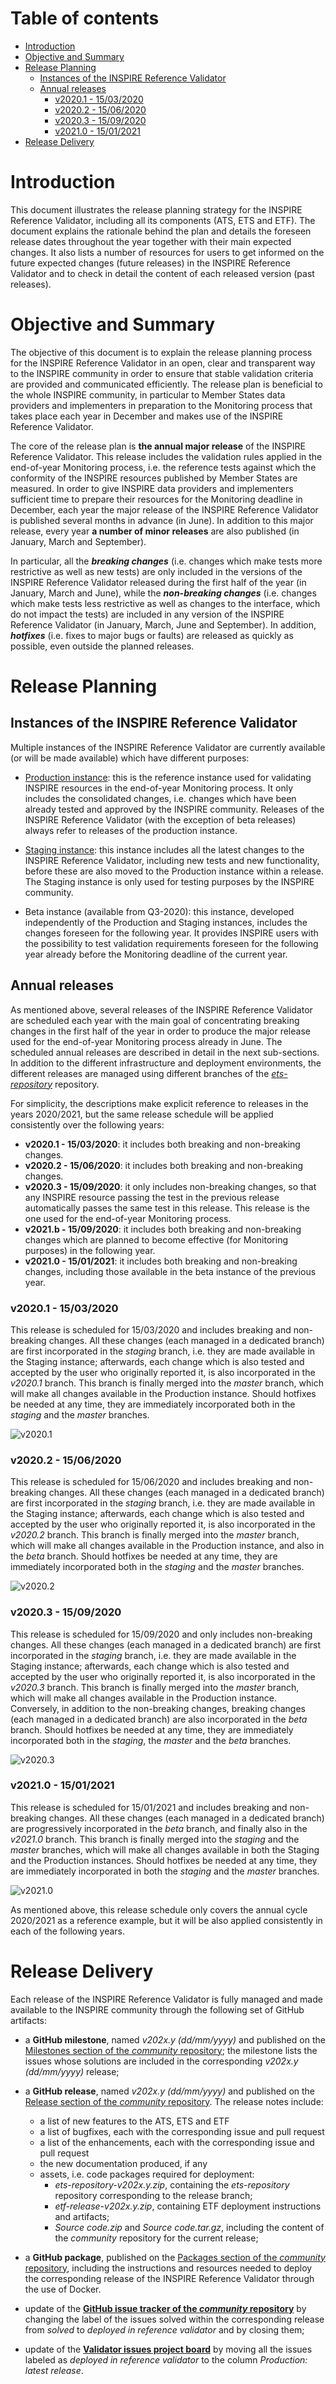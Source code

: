 # Table of contents
- [Introduction](#introduction)
- [Objective and Summary](#objective-and-summary)
- [Release Planning](#release-planning)
  * [Instances of the INSPIRE Reference Validator](#instances-of-the-inspire-reference-validator)
  * [Annual releases](#annual-releases)
    * [v2020.1 - 15/03/2020](#v20201-15-03-2020)
    * [v2020.2 - 15/06/2020](#v20202-15-06-2020)
    * [v2020.3 - 15/09/2020](#v20203-15-09-2020)
    * [v2021.0 - 15/01/2021](#v20210-15-01-2021)
- [Release Delivery](#release-delivery)

# Introduction

This document illustrates the release planning strategy for the INSPIRE Reference Validator, including all its components (ATS, ETS and ETF). The document explains the rationale behind the plan and details the foreseen release dates throughout the year together with their main expected changes. It also lists a number of resources for users to get informed on the future expected changes (future releases) in the INSPIRE Reference Validator and to check in detail the content of each released version (past releases).

# Objective and Summary

The objective of this document is to explain the release planning process for the INSPIRE Reference Validator in an open, clear and transparent way to the INSPIRE community in order to ensure that stable validation criteria are provided and communicated efficiently. The release plan is beneficial to the whole INSPIRE community, in particular to Member States data providers and implementers in preparation to the Monitoring process that takes place each year in December and makes use of the INSPIRE Reference Validator.

The core of the release plan is **the annual major release** of the INSPIRE Reference Validator. This release includes the validation rules applied in the end-of-year Monitoring process, i.e. the reference tests against which the conformity of the INSPIRE resources published by Member States are measured. In order to give INSPIRE data providers and implementers sufficient time to prepare their resources for the Monitoring deadline in December, each year the major release of the INSPIRE Reference Validator is published several months in advance (in June). In addition to this major release, every year **a number of minor releases** are also published (in January, March and September).

In particular, all the **_breaking changes_** (i.e. changes which make tests more restrictive as well as new tests) are only included in the versions of the INSPIRE Reference Validator released during the first half of the year (in January, March and June), while the **_non-breaking changes_** (i.e. changes which make tests less restrictive as well as changes to the interface, which do not impact the tests) are included in any version of the INSPIRE Reference Validator (in January, March, June and September). In addition, **_hotfixes_** (i.e. fixes to major bugs or faults) are released as quickly as possible, even outside the planned releases.

# Release Planning

## Instances of the INSPIRE Reference Validator

Multiple instances of the INSPIRE Reference Validator are currently available (or will be made available) which have different purposes:

* [Production instance](http://inspire.ec.europa.eu/validator/): this is the reference instance used for validating INSPIRE resources in the end-of-year Monitoring process. It only includes the consolidated changes, i.e. changes which have been already tested and approved by the INSPIRE community. Releases of the INSPIRE Reference Validator (with the exception of beta releases) always refer to releases of the production instance.

* [Staging instance](http://staging-inspire-validator.eu-west-1.elasticbeanstalk.com/etf-webapp/): this instance includes all the latest changes to the INSPIRE Reference Validator, including new tests and new functionality, before these are also moved to the Production instance within a release. The Staging instance is only used for testing purposes by the INSPIRE community.

* Beta instance (available from Q3-2020): this instance, developed independently of the Production and Staging instances, includes the changes foreseen for the following year. It provides INSPIRE users with the possibility to test validation requirements foreseen for the following year already before the Monitoring deadline of the current year.

## Annual releases

As mentioned above, several releases of the INSPIRE Reference Validator are scheduled each year with the main goal of concentrating breaking changes in the first half of the year in order to produce the major release used for the end-of-year Monitoring process already in June. The scheduled annual releases are described in detail in the next sub-sections. In addition to the different infrastructure and deployment environments, the different releases are managed using different branches of the [_ets-repository_](https://github.com/inspire-eu-validation/ets-repository) repository.

For simplicity, the descriptions make explicit reference to releases in the years 2020/2021, but the same release schedule will be applied consistently over the following years:

* **v2020.1 - 15/03/2020**: it includes both breaking and non-breaking changes.
* **v2020.2 - 15/06/2020**: it includes both breaking and non-breaking changes.
* **v2020.3 - 15/09/2020**: it only includes non-breaking changes, so that any INSPIRE resource passing the test in the previous release automatically passes the same test in this release. This release is the one used for the end-of-year Monitoring process.
* **v2021.b - 15/09/2020**: it includes both breaking and non-breaking changes which are planned to become effective (for Monitoring purposes) in the following year.
* **v2021.0 - 15/01/2021**: it includes both breaking and non-breaking changes, including those available in the beta instance of the previous year.

### v2020.1 - 15/03/2020
This release is scheduled for 15/03/2020 and includes breaking and non-breaking changes. All these changes (each managed in a dedicated branch) are first incorporated in the _staging_ branch, i.e. they are made available in the Staging instance; afterwards, each change which is also tested and accepted by the user who originally reported it, is also incorporated in the _v2020.1_ branch. This branch is finally merged into the _master_ branch, which will make all changes available in the Production instance. Should hotfixes be needed at any time, they are immediately incorporated both in the _staging_ and the _master_ branches.

![v2020.1](./img/v2020.1.png "v2020.1")

### v2020.2 - 15/06/2020
This release is scheduled for 15/06/2020 and includes breaking and non-breaking changes. All these changes (each managed in a dedicated branch) are first incorporated in the _staging_ branch, i.e. they are made available in the Staging instance; afterwards, each change which is also tested and accepted by the user who originally reported it, is also incorporated in the _v2020.2_ branch. This branch is finally merged into the _master_ branch, which will make all changes available in the Production instance, and also in the _beta_ branch. Should hotfixes be needed at any time, they are immediately incorporated both in the _staging_ and the _master_ branches.

![v2020.2](./img/v2020.2.png "v2020.2")

### v2020.3 - 15/09/2020
This release is scheduled for 15/09/2020 and only includes non-breaking changes. All these changes (each managed in a dedicated branch) are first incorporated in the _staging_ branch, i.e. they are made available in the Staging instance; afterwards, each change which is also tested and accepted by the user who originally reported it, is also incorporated in the _v2020.3_ branch. This branch is finally merged into the _master_ branch, which will make all changes available in the Production instance. Conversely, in addition to the non-breaking changes, breaking changes (each managed in a dedicated branch) are also incorporated in the _beta_ branch. Should hotfixes be needed at any time, they are immediately incorporated both in the _staging_, the _master_ and the _beta_ branches.

![v2020.3](./img/v2020.3.png "v2020.3")

### v2021.0 - 15/01/2021
This release is scheduled for 15/01/2021 and includes breaking and non-breaking changes. All these changes (each managed in a dedicated branch) are progressively incorporated in the _beta_ branch, and finally also in the _v2021.0_ branch. This branch is finally merged into the _staging_ and the _master_ branches, which will make all changes available in both the Staging and the Production instances. Should hotfixes be needed at any time, they are immediately incorporated in both the _staging_ and the _master_ branches.

![v2021.0](./img/v2021.0.png "v2021.1")

As mentioned above, this release schedule only covers the annual cycle 2020/2021 as a reference example, but it will be also applied consistently in each of the following years.

# Release Delivery
Each release of the INSPIRE Reference Validator is fully managed and made available to the INSPIRE community through the following set of GitHub artifacts: 

* a **GitHub milestone**, named _v202x.y (dd/mm/yyyy)_ and published on the [Milestones section of the _community_ repository](https://github.com/inspire-eu-validation/community/milestones); the milestone lists the issues whose solutions are included in the corresponding _v202x.y (dd/mm/yyyy)_ release;

* a **GitHub release**, named _v202x.y (dd/mm/yyyy)_ and published on the [Release section of the _community_ repository](https://github.com/inspire-eu-validation/community/releases). The release notes include:
  - a list of new features to the ATS, ETS and ETF
  - a list of bugfixes, each with the corresponding issue and pull request
  - a list of the enhancements, each with the corresponding issue and pull request
  - the new documentation produced, if any
  - assets, i.e. code packages required for deployment:
    - _ets-repository-v202x.y.zip_, containing the _ets-repository_ repository corresponding to the release branch;
    - _etf-release-v202x.y.zip_, containing ETF deployment instructions and artifacts;
    - _Source code.zip_ and _Source code.tar.gz_, including the content of the _community_ repository for the current release;
	  
* a **GitHub package**, published on the [Packages section of the _community_ repository](https://github.com/inspire-eu-validation/community/packages), including the instructions and resources needed to deploy the corresponding release of the INSPIRE Reference Validator through the use of Docker.


* update of the **[GitHub issue tracker of the _community_ repository](https://github.com/inspire-eu-validation/community/issues)** by changing the label of the issues solved within the corresponding release from _solved_ to _deployed in reference validator_ and by closing them;


* update of the **[Validator issues project board](https://github.com/inspire-eu-validation/community/projects/1)** by moving all the issues labeled as _deployed in reference validator_ to the column _Production: latest release_.
